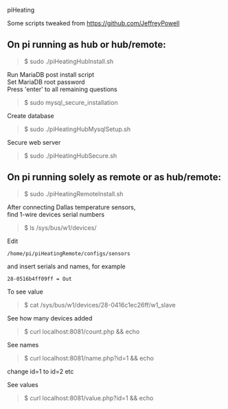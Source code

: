 piHeating  

Some scripts tweaked from https://github.com/JeffreyPowell  

On pi running as hub or hub/remote:
-----------------------------
>$ sudo ./piHeatingHubInstall.sh  

Run MariaDB post install script  
Set MariaDB root password  
Press 'enter'  to all remaining questions  
>$ sudo mysql_secure_installation  

Create database  
>$ sudo ./piHeatingHubMysqlSetup.sh  

Secure web server  
>$ sudo ./piHeatingHubSecure.sh  


On pi running solely as remote or as hub/remote:
-----------------------------
>$ sudo ./piHeatingRemoteInstall.sh  

After connecting Dallas temperature sensors,  
find 1-wire devices serial numbers  
>$ ls /sys/bus/w1/devices/  

Edit  

 	/home/pi/piHeatingRemote/configs/sensors
 
 and insert serials and names, for example  

	28-0516b4ff09ff = Out  

To see value  
>$ cat /sys/bus/w1/devices/28-0416c1ec26ff/w1_slave  

See how many devices added  
>$ curl localhost:8081/count.php && echo  

See names  
>$ curl localhost:8081/name.php?id=1 && echo  

change id=1 to id=2 etc  

See values  
>$ curl localhost:8081/value.php?id=1 && echo  


















